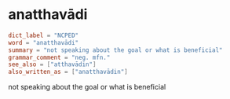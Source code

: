 # anatthavādi

``` toml
dict_label = "NCPED"
word = "anatthavādi"
summary = "not speaking about the goal or what is beneficial"
grammar_comment = "neg. mfn."
see_also = ["atthavādin"]
also_written_as = ["anatthavādin"]
```

not speaking about the goal or what is beneficial

